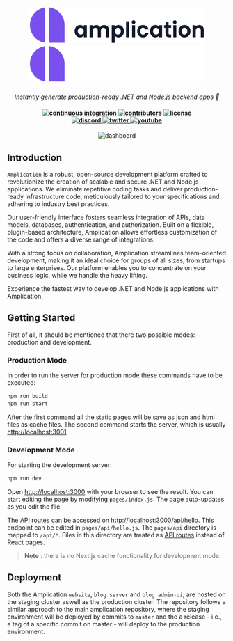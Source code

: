 <h1 align="center">
    <a href="https://amplication.com/#gh-light-mode-only">
    <img src="https://github.com/amplication/amplication/blob/master/.github/assets/amplication-logo-light-mode.svg">
    </a>
    <a href="https://amplication.com/#gh-dark-mode-only">
    <img src="https://github.com/amplication/amplication/blob/master/.github/assets/amplication-logo-dark-mode.svg">
    </a>
</h1>

<p align="center">
  <i align="center">Instantly generate production-ready .NET and Node.js backend apps 🚀</i>
</p>

<h4 align="center">
  <a href="https://github.com/amplication/amplication/actions/workflows/ci.yml">
    <img src="https://img.shields.io/github/actions/workflow/status/amplication/amplication/ci.yml?branch=master&label=pipeline&style=flat-square" alt="continuous integration">
  </a>
  <a href="https://github.com/amplication/amplication/graphs/contributors">
    <img src="https://img.shields.io/github/contributors-anon/amplication/amplication?color=yellow&style=flat-square" alt="contributers">
  </a>
  <a href="https://opensource.org/licenses/Apache-2.0">
    <img src="https://img.shields.io/badge/apache%202.0-blue.svg?style=flat-square&label=license" alt="license">
  </a>
  <br>
  <a href="https://amplication.com/discord">
    <img src="https://img.shields.io/badge/discord-7289da.svg?style=flat-square" alt="discord">
  </a>
  <a href="https://twitter.com/amplication">
    <img src="https://img.shields.io/badge/twitter-18a1d6.svg?style=flat-square" alt="twitter">
  </a>
  <a href="https://www.youtube.com/c/Amplicationcom">
    <img src="https://img.shields.io/badge/youtube-d95652.svg?style=flat-square&" alt="youtube">
  </a>
</h4>

<p align="center">
    <img src="https://github.com/amplication/amplication/assets/73097785/c7ed2bbc-8954-46a1-a520-91a4711a9320.png" alt="dashboard"/>
</p>

## Introduction

`Amplication` is a robust, open-source development platform crafted to revolutionize the creation of scalable and secure .NET and Node.js applications. We eliminate repetitive coding tasks and deliver production-ready infrastructure code, meticulously tailored to your specifications and adhering to industry best practices.

Our user-friendly interface fosters seamless integration of APIs, data models, databases, authentication, and authorization. Built on a flexible, plugin-based architecture, Amplication allows effortless customization of the code and offers a diverse range of integrations.

With a strong focus on collaboration, Amplication streamlines team-oriented development, making it an ideal choice for groups of all sizes, from startups to large enterprises. Our platform enables you to concentrate on your business logic, while we handle the heavy lifting.

Experience the fastest way to develop .NET and Node.js applications with Amplication.

## Getting Started

First of all, it should be mentioned that there two possible modes: production and development.

### Production Mode

In order to run the server for production mode these commands have to be executed:

```bash
npm run build
npm run start
```

After the first command all the static pages will be save as json and html files as cache files.
The second command starts the server, which is usually [http://localhost:3001](http://localhost:3001)

### Development Mode

For starting the development server:

```bash
npm run dev
```

Open [http://localhost:3000](http://localhost:3000) with your browser to see the result. You can start editing the page by modifying `pages/index.js`. The page auto-updates as you edit the file.

The [API routes](https://nextjs.org/docs/api-routes/introduction) can be accessed on [http://localhost:3000/api/hello](http://localhost:3000/api/hello). This endpoint can be edited in `pages/api/hello.js`. The `pages/api` directory is mapped to `/api/*`. Files in this directory are treated as [API routes](https://nextjs.org/docs/api-routes/introduction) instead of React pages.

> **Note**
> : there is no Next.js cache functionality for development mode.

## Deployment

Both the Amplication `website`, `blog server` and `blog admin-ui`, are hosted on the staging cluster aswell as the production cluster. The repository follows a similar approach to the main amplication repository, where the staging environment will be deployed by commits to `master` and the a release - i.e., a tag of a specific commit on master - will deploy to the production environment.
